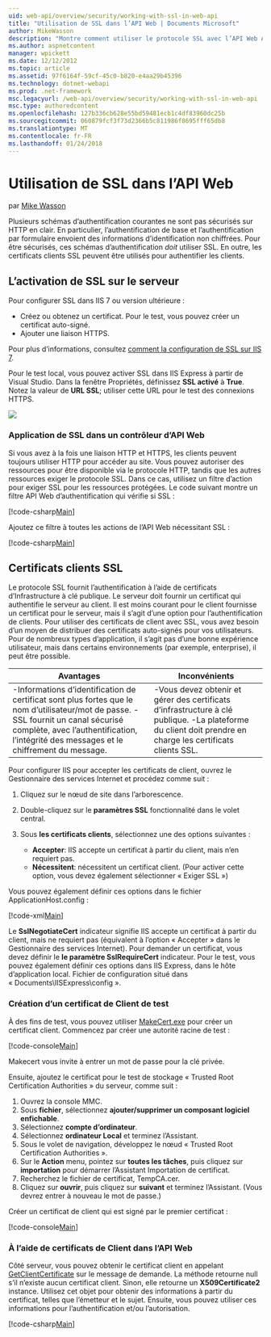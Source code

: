 ```yaml
---
uid: web-api/overview/security/working-with-ssl-in-web-api
title: "Utilisation de SSL dans l’API Web | Documents Microsoft"
author: MikeWasson
description: "Montre comment utiliser le protocole SSL avec l’API Web ASP.NET, y compris l’utilisation de certificats de client SSL."
ms.author: aspnetcontent
manager: wpickett
ms.date: 12/12/2012
ms.topic: article
ms.assetid: 97f6164f-59cf-45c0-b820-e4aa29b45396
ms.technology: dotnet-webapi
ms.prod: .net-framework
msc.legacyurl: /web-api/overview/security/working-with-ssl-in-web-api
msc.type: authoredcontent
ms.openlocfilehash: 127b336cb628e55bd59481ecb1c4df83960dc25b
ms.sourcegitcommit: 060879fcf3f73d2366b5c811986f8695fff65db8
ms.translationtype: MT
ms.contentlocale: fr-FR
ms.lasthandoff: 01/24/2018
---
```

<a name="working-with-ssl-in-web-api"></a>Utilisation de SSL dans l’API Web
====================
par [Mike Wasson](https://github.com/MikeWasson)

Plusieurs schémas d’authentification courantes ne sont pas sécurisés sur HTTP en clair. En particulier, l’authentification de base et l’authentification par formulaire envoient des informations d’identification non chiffrées. Pour être sécurisés, ces schémas d’authentification *doit* utiliser SSL. En outre, les certificats clients SSL peuvent être utilisés pour authentifier les clients.

## <a name="enabling-ssl-on-the-server"></a>L’activation de SSL sur le serveur

Pour configurer SSL dans IIS 7 ou version ultérieure :

- Créez ou obtenez un certificat. Pour le test, vous pouvez créer un certificat auto-signé.
- Ajouter une liaison HTTPS.

Pour plus d’informations, consultez [comment la configuration de SSL sur IIS 7](https://www.iis.net/learn/manage/configuring-security/how-to-set-up-ssl-on-iis).

Pour le test local, vous pouvez activer SSL dans IIS Express à partir de Visual Studio. Dans la fenêtre Propriétés, définissez **SSL activé** à **True**. Notez la valeur de **URL SSL**; utiliser cette URL pour le test des connexions HTTPS.

![](working-with-ssl-in-web-api/_static/image1.png)

### <a name="enforcing-ssl-in-a-web-api-controller"></a>Application de SSL dans un contrôleur d’API Web

Si vous avez à la fois une liaison HTTP et HTTPS, les clients peuvent toujours utiliser HTTP pour accéder au site. Vous pouvez autoriser des ressources pour être disponible via le protocole HTTP, tandis que les autres ressources exiger le protocole SSL. Dans ce cas, utilisez un filtre d’action pour exiger SSL pour les ressources protégées. Le code suivant montre un filtre API Web d’authentification qui vérifie si SSL :

[!code-csharp[Main](working-with-ssl-in-web-api/samples/sample1.cs)]

Ajoutez ce filtre à toutes les actions de l’API Web nécessitant SSL :

[!code-csharp[Main](working-with-ssl-in-web-api/samples/sample2.cs)]

## <a name="ssl-client-certificates"></a>Certificats clients SSL

Le protocole SSL fournit l’authentification à l’aide de certificats d’Infrastructure à clé publique. Le serveur doit fournir un certificat qui authentifie le serveur au client. Il est moins courant pour le client fournisse un certificat pour le serveur, mais il s’agit d’une option pour l’authentification de clients. Pour utiliser des certificats de client avec SSL, vous avez besoin d’un moyen de distribuer des certificats auto-signés pour vos utilisateurs. Pour de nombreux types d’application, il s’agit pas d’une bonne expérience utilisateur, mais dans certains environnements (par exemple, enterprise), il peut être possible.

| Avantages | Inconvénients |
| --- | --- |
| -Informations d’identification de certificat sont plus fortes que le nom d’utilisateur/mot de passe. -SSL fournit un canal sécurisé complète, avec l’authentification, l’intégrité des messages et le chiffrement du message. | -Vous devez obtenir et gérer des certificats d’infrastructure à clé publique. -La plateforme du client doit prendre en charge les certificats clients SSL. |

Pour configurer IIS pour accepter les certificats de client, ouvrez le Gestionnaire des services Internet et procédez comme suit :

1. Cliquez sur le nœud de site dans l’arborescence.
2. Double-cliquez sur le **paramètres SSL** fonctionnalité dans le volet central.
3. Sous **les certificats clients**, sélectionnez une des options suivantes : 

    - **Accepter**: IIS accepte un certificat à partir du client, mais n’en requiert pas.
    - **Nécessitent**: nécessitent un certificat client. (Pour activer cette option, vous devez également sélectionner « Exiger SSL »)

Vous pouvez également définir ces options dans le fichier ApplicationHost.config :

[!code-xml[Main](working-with-ssl-in-web-api/samples/sample3.xml)]

Le **SslNegotiateCert** indicateur signifie IIS accepte un certificat à partir du client, mais ne requiert pas (équivalent à l’option « Accepter » dans le Gestionnaire des services Internet). Pour demander un certificat, vous devez définir le **le paramètre SslRequireCert** indicateur. Pour le test, vous pouvez également définir ces options dans IIS Express, dans le hôte d’application local. Fichier de configuration situé dans « Documents\IISExpress\config ».

### <a name="creating-a-client-certificate-for-testing"></a>Création d’un certificat de Client de test

À des fins de test, vous pouvez utiliser [MakeCert.exe](https://msdn.microsoft.com/library/bfsktky3.aspx) pour créer un certificat client. Commencez par créer une autorité racine de test :

[!code-console[Main](working-with-ssl-in-web-api/samples/sample4.cmd)]

Makecert vous invite à entrer un mot de passe pour la clé privée.

Ensuite, ajoutez le certificat pour le test de stockage « Trusted Root Certification Authorities » du serveur, comme suit :

1. Ouvrez la console MMC.
2. Sous **fichier**, sélectionnez **ajouter/supprimer un composant logiciel enfichable**.
3. Sélectionnez **compte d’ordinateur**.
4. Sélectionnez **ordinateur Local** et terminez l’Assistant.
5. Sous le volet de navigation, développez le nœud « Trusted Root Certification Authorities ».
6. Sur le **Action** menu, pointez sur **toutes les tâches**, puis cliquez sur **importation** pour démarrer l’Assistant Importation de certificat.
7. Recherchez le fichier de certificat, TempCA.cer.
8. Cliquez sur **ouvrir**, puis cliquez sur **suivant** et terminez l’Assistant. (Vous devrez entrer à nouveau le mot de passe.)

Créer un certificat de client qui est signé par le premier certificat :

[!code-console[Main](working-with-ssl-in-web-api/samples/sample5.cmd)]

### <a name="using-client-certificates-in-web-api"></a>À l’aide de certificats de Client dans l’API Web

Côté serveur, vous pouvez obtenir le certificat client en appelant [GetClientCertificate](https://msdn.microsoft.com/library/system.net.http.httprequestmessageextensions.getclientcertificate.aspx) sur le message de demande. La méthode retourne null s’il n’existe aucun certificat client. Sinon, elle retourne un **X509Certificate2** instance. Utilisez cet objet pour obtenir des informations à partir du certificat, telles que l’émetteur et le sujet. Ensuite, vous pouvez utiliser ces informations pour l’authentification et/ou l’autorisation.

[!code-csharp[Main](working-with-ssl-in-web-api/samples/sample6.cs)]
